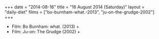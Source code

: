 +++
date = "2014-08-16"
title = "16 August 2014 (Saturday)"
layout = "daily-diet"
films = ["bo-burnham-what.-2013", "ju-on-the-grudge-2002"]
+++


* Film: Bo Burnham: what. (2013) +
* Film: Ju-on: The Grudge (2002) +